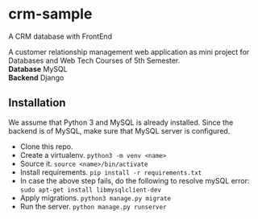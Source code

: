 # crm-sample
A CRM database with FrontEnd  

A customer relationship management web application as mini project for Databases and Web Tech Courses of 5th Semester.  
**Database**  MySQL  
**Backend**   Django  

## Installation

We assume that Python 3 and MySQL is already installed.
Since the backend is of MySQL, make sure that MySQL server 
is configured.

- Clone this repo.
- Create a virtualenv. `python3 -m venv <name>`
- Source it. `source <name>/bin/activate`
- Install requirements. `pip install -r requirements.txt`
- In case the above step fails, do the following to resolve
mySQL error: `sudo apt-get install libmysqlclient-dev`
- Apply migrations. `python3 manage.py migrate`
- Run the server. `python manage.py runserver`